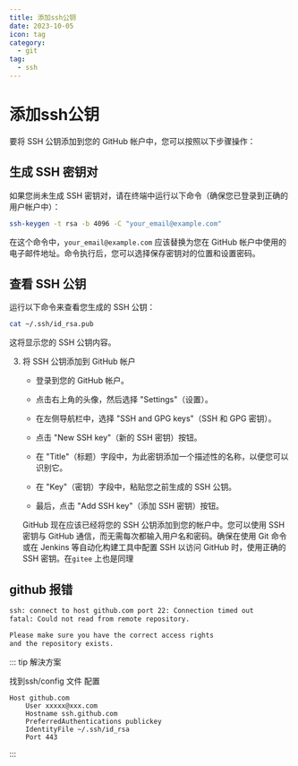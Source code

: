 ```yaml
---
title: 添加ssh公钥
date: 2023-10-05
icon: tag
category:
  - git
tag:
  - ssh
---
```


# 添加ssh公钥

要将 SSH 公钥添加到您的 GitHub 帐户中，您可以按照以下步骤操作：

## 生成 SSH 密钥对

   如果您尚未生成 SSH 密钥对，请在终端中运行以下命令（确保您已登录到正确的用户帐户中）：

   ```bash
   ssh-keygen -t rsa -b 4096 -C "your_email@example.com"
   ```

   在这个命令中，`your_email@example.com` 应该替换为您在 GitHub 帐户中使用的电子邮件地址。命令执行后，您可以选择保存密钥对的位置和设置密码。

## 查看 SSH 公钥

   运行以下命令来查看您生成的 SSH 公钥：

   ```bash
   cat ~/.ssh/id_rsa.pub
   ```

   这将显示您的 SSH 公钥内容。

3. 将 SSH 公钥添加到 GitHub 帐户

   - 登录到您的 GitHub 帐户。

   - 点击右上角的头像，然后选择 "Settings"（设置）。

   - 在左侧导航栏中，选择 "SSH and GPG keys"（SSH 和 GPG 密钥）。

   - 点击 "New SSH key"（新的 SSH 密钥）按钮。

   - 在 "Title"（标题）字段中，为此密钥添加一个描述性的名称，以便您可以识别它。

   - 在 "Key"（密钥）字段中，粘贴您之前生成的 SSH 公钥。

   - 最后，点击 "Add SSH key"（添加 SSH 密钥）按钮。

   GitHub 现在应该已经将您的 SSH 公钥添加到您的帐户中。您可以使用 SSH 密钥与 GitHub 通信，而无需每次都输入用户名和密码。确保在使用 Git 命令或在 Jenkins 等自动化构建工具中配置 SSH 以访问 GitHub 时，使用正确的 SSH 密钥。在`gitee` 上也是同理


## github 报错

```bash
ssh: connect to host github.com port 22: Connection timed out
fatal: Could not read from remote repository.

Please make sure you have the correct access rights
and the repository exists.
```

::: tip 解決方案

找到ssh/config 文件 配置
```
Host github.com
	User xxxxx@xxx.com
	Hostname ssh.github.com
	PreferredAuthentications publickey
	IdentityFile ~/.ssh/id_rsa
	Port 443
```

:::
